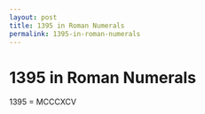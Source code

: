 ```yaml
---
layout: post
title: 1395 in Roman Numerals
permalink: 1395-in-roman-numerals
---
```


# 1395 in Roman Numerals

1395 = MCCCXCV
